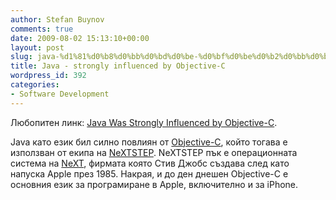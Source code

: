 ```yaml
---
author: Stefan Buynov
comments: true
date: 2009-08-02 15:13:10+00:00
layout: post
slug: java-%d1%81%d0%b8%d0%bb%d0%bd%d0%be-%d0%bf%d0%be%d0%b2%d0%bb%d0%b8%d1%8f%d0%bd-%d0%be%d1%82-objective-c
title: Java - strongly influenced by Objective-C
wordpress_id: 392
categories:
- Software Development
---
```


Любопитен линк: [Java Was Strongly Influenced by Objective-C](http://www.virtualschool.edu/objectivec/influenceOnJava.html).

Java като език бил силно повлиян от [Objective-C](http://wikipedia.org/wiki/Objective-C), който тогава е използван от екипа на [NeXTSTEP](http://wikipedia.org/wiki/NEXTSTEP). NeXTSTEP пък е операционната система на [NeXT](http://wikipedia.org/wiki/NeXT), фирмата която Стив Джобс създава след като напуска Apple през 1985. Накрая, и до ден днешен Objective-C е основния език за програмиране в Apple, включително и за iPhone.

